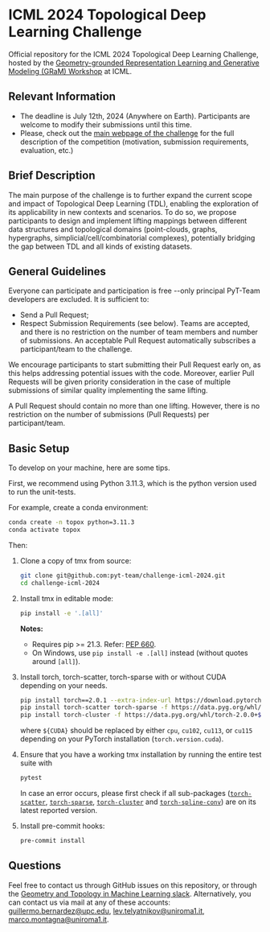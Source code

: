 # ICML 2024 Topological Deep Learning Challenge
Official repository for the ICML 2024 Topological Deep Learning Challenge, hosted by the [Geometry-grounded Representation Learning and Generative Modeling (GRaM) Workshop](https://gram-workshop.github.io) at ICML.

## Relevant Information
- The deadline is July 12th, 2024 (Anywhere on Earth). Participants are welcome to modify their submissions until this time.
- Please, check out the [main webpage of the challenge](https://pyt-team.github.io/packs/challenge.html) for the full description of the competition (motivation, submission requirements, evaluation, etc.)

## Brief Description
The main purpose of the challenge is to further expand the current scope and impact of Topological Deep Learning (TDL), enabling the exploration of its applicability in new contexts and scenarios. To do so, we propose participants to design and implement lifting mappings between different data structures and topological domains (point-clouds, graphs, hypergraphs, simplicial/cell/combinatorial complexes), potentially bridging the gap between TDL and all kinds of existing datasets. 


## General Guidelines
Everyone can participate and participation is free --only principal PyT-Team developers are excluded. It is sufficient to:
- Send a Pull Request;
- Respect Submission Requirements (see below).
Teams are accepted, and there is no restriction on the number of team members and number of submissions. An acceptable Pull Request automatically subscribes a participant/team to the challenge.

We encourage participants to start submitting their Pull Request early on, as this helps addressing potential issues with the code. Moreover, earlier Pull Requests will be given priority consideration in the case of multiple submissions of similar quality implementing the same lifting.

A Pull Request should contain no more than one lifting. However, there is no restriction on the number of submissions (Pull Requests) per participant/team.

## Basic Setup
To develop on your machine, here are some tips.

First, we recommend using Python 3.11.3, which is the python version used to run the unit-tests.

For example, create a conda environment:
   ```bash
   conda create -n topox python=3.11.3
   conda activate topox
   ```

Then:

1. Clone a copy of tmx from source:

   ```bash
   git clone git@github.com:pyt-team/challenge-icml-2024.git
   cd challenge-icml-2024
   ```

2. Install tmx in editable mode:

   ```bash
   pip install -e '.[all]'
   ```
   **Notes:**
   - Requires pip >= 21.3. Refer: [PEP 660](https://peps.python.org/pep-0660/).
   - On Windows, use `pip install -e .[all]` instead (without quotes around `[all]`).

4. Install torch, torch-scatter, torch-sparse with or without CUDA depending on your needs.

      ```bash
      pip install torch==2.0.1 --extra-index-url https://download.pytorch.org/whl/${CUDA}
      pip install torch-scatter torch-sparse -f https://data.pyg.org/whl/torch-2.0.1+${CUDA}.html
      pip install torch-cluster -f https://data.pyg.org/whl/torch-2.0.0+${CUDA}.html
      ```

      where `${CUDA}` should be replaced by either `cpu`, `cu102`, `cu113`, or `cu115` depending on your PyTorch installation (`torch.version.cuda`).

5. Ensure that you have a working tmx installation by running the entire test suite with

   ```bash
   pytest
   ```

    In case an error occurs, please first check if all sub-packages ([`torch-scatter`](https://github.com/rusty1s/pytorch_scatter), [`torch-sparse`](https://github.com/rusty1s/pytorch_sparse), [`torch-cluster`](https://github.com/rusty1s/pytorch_cluster) and [`torch-spline-conv`](https://github.com/rusty1s/pytorch_spline_conv)) are on its latest reported version.

6. Install pre-commit hooks:

   ```bash
   pre-commit install
   ```

## Questions

Feel free to contact us through GitHub issues on this repository, or through the [Geometry and Topology in Machine Learning slack](https://tda-in-ml.slack.com/join/shared_invite/enQtOTIyMTIyNTYxMTM2LTA2YmQyZjVjNjgxZWYzMDUyODY5MjlhMGE3ZTI1MzE4NjI2OTY0MmUyMmQ3NGE0MTNmMzNiMTViMjM2MzE4OTc#/). Alternatively, you can contact us via mail at any of these accounts: guillermo.bernardez@upc.edu, lev.telyatnikov@uniroma1.it, marco.montagna@uniroma1.it.

